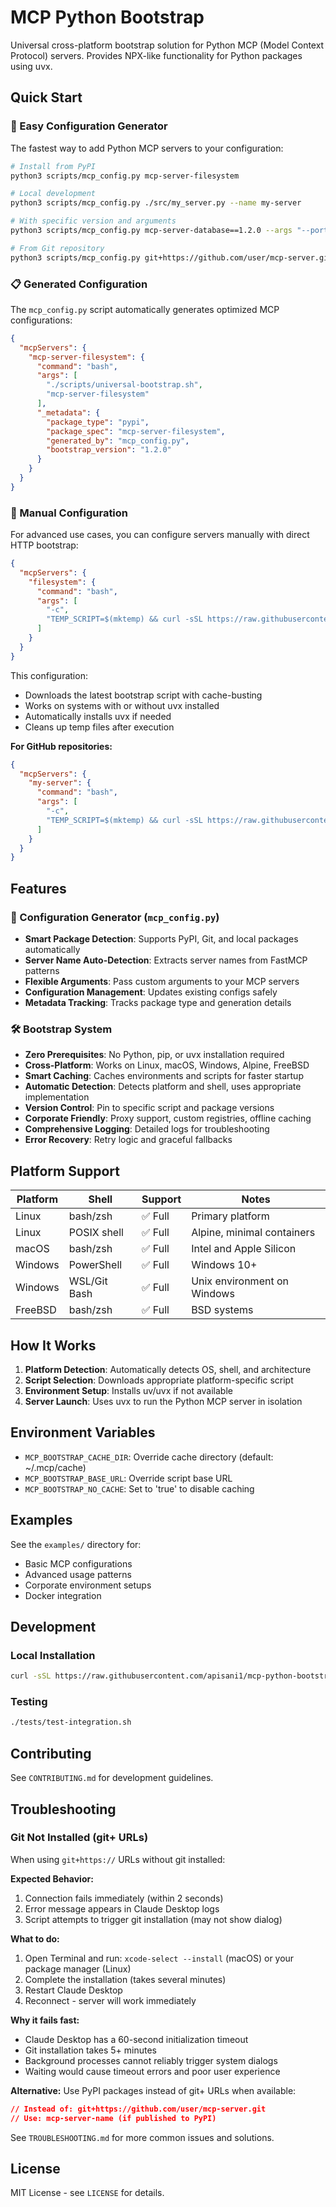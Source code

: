 # MCP Python Bootstrap

Universal cross-platform bootstrap solution for Python MCP (Model Context Protocol) servers. Provides NPX-like functionality for Python packages using uvx.

## Quick Start

### 🚀 Easy Configuration Generator

The fastest way to add Python MCP servers to your configuration:

```bash
# Install from PyPI
python3 scripts/mcp_config.py mcp-server-filesystem

# Local development
python3 scripts/mcp_config.py ./src/my_server.py --name my-server

# With specific version and arguments
python3 scripts/mcp_config.py mcp-server-database==1.2.0 --args "--port,8080,--verbose"

# From Git repository
python3 scripts/mcp_config.py git+https://github.com/user/mcp-server.git --name custom-server
```

### 📋 Generated Configuration

The `mcp_config.py` script automatically generates optimized MCP configurations:

```json
{
  "mcpServers": {
    "mcp-server-filesystem": {
      "command": "bash",
      "args": [
        "./scripts/universal-bootstrap.sh",
        "mcp-server-filesystem"
      ],
      "_metadata": {
        "package_type": "pypi",
        "package_spec": "mcp-server-filesystem",
        "generated_by": "mcp_config.py",
        "bootstrap_version": "1.2.0"
      }
    }
  }
}
```

### 🔧 Manual Configuration

For advanced use cases, you can configure servers manually with direct HTTP bootstrap:

```json
{
  "mcpServers": {
    "filesystem": {
      "command": "bash",
      "args": [
        "-c",
        "TEMP_SCRIPT=$(mktemp) && curl -sSL https://raw.githubusercontent.com/apisani1/mcp-python-bootstrap/main/scripts/universal-bootstrap.sh?$(date +%s) -o \"$TEMP_SCRIPT\" && sh \"$TEMP_SCRIPT\" mcp-server-filesystem && rm \"$TEMP_SCRIPT\""
      ]
    }
  }
}
```

This configuration:
- Downloads the latest bootstrap script with cache-busting
- Works on systems with or without uvx installed
- Automatically installs uvx if needed
- Cleans up temp files after execution

**For GitHub repositories:**
```json
{
  "mcpServers": {
    "my-server": {
      "command": "bash",
      "args": [
        "-c",
        "TEMP_SCRIPT=$(mktemp) && curl -sSL https://raw.githubusercontent.com/apisani1/mcp-python-bootstrap/main/scripts/universal-bootstrap.sh?$(date +%s) -o \"$TEMP_SCRIPT\" && sh \"$TEMP_SCRIPT\" git+https://github.com/user/my-mcp-server.git && rm \"$TEMP_SCRIPT\""
      ]
    }
  }
}
```

## Features

### 🎯 Configuration Generator (`mcp_config.py`)
- **Smart Package Detection**: Supports PyPI, Git, and local packages automatically
- **Server Name Auto-Detection**: Extracts server names from FastMCP patterns
- **Flexible Arguments**: Pass custom arguments to your MCP servers
- **Configuration Management**: Updates existing configs safely
- **Metadata Tracking**: Tracks package type and generation details

### 🛠️ Bootstrap System
- **Zero Prerequisites**: No Python, pip, or uvx installation required
- **Cross-Platform**: Works on Linux, macOS, Windows, Alpine, FreeBSD
- **Smart Caching**: Caches environments and scripts for faster startup
- **Automatic Detection**: Detects platform and shell, uses appropriate implementation
- **Version Control**: Pin to specific script and package versions
- **Corporate Friendly**: Proxy support, custom registries, offline caching
- **Comprehensive Logging**: Detailed logs for troubleshooting
- **Error Recovery**: Retry logic and graceful fallbacks

## Platform Support

| Platform | Shell | Support | Notes |
|----------|-------|---------|-------|
| Linux | bash/zsh | ✅ Full | Primary platform |
| Linux | POSIX shell | ✅ Full | Alpine, minimal containers |
| macOS | bash/zsh | ✅ Full | Intel and Apple Silicon |
| Windows | PowerShell | ✅ Full | Windows 10+ |
| Windows | WSL/Git Bash | ✅ Full | Unix environment on Windows |
| FreeBSD | bash/zsh | ✅ Full | BSD systems |

## How It Works

1. **Platform Detection**: Automatically detects OS, shell, and architecture
2. **Script Selection**: Downloads appropriate platform-specific script
3. **Environment Setup**: Installs uv/uvx if not available
4. **Server Launch**: Uses uvx to run the Python MCP server in isolation

## Environment Variables

- `MCP_BOOTSTRAP_CACHE_DIR`: Override cache directory (default: ~/.mcp/cache)
- `MCP_BOOTSTRAP_BASE_URL`: Override script base URL
- `MCP_BOOTSTRAP_NO_CACHE`: Set to 'true' to disable caching

## Examples

See the `examples/` directory for:

- Basic MCP configurations
- Advanced usage patterns
- Corporate environment setups
- Docker integration

## Development

### Local Installation
```bash
curl -sSL https://raw.githubusercontent.com/apisani1/mcp-python-bootstrap/main/scripts/install-local.sh | bash
```

### Testing
```bash
./tests/test-integration.sh
```

## Contributing

See `CONTRIBUTING.md` for development guidelines.

## Troubleshooting

### Git Not Installed (git+ URLs)

When using `git+https://` URLs without git installed:

**Expected Behavior:**
1. Connection fails immediately (within 2 seconds)
2. Error message appears in Claude Desktop logs
3. Script attempts to trigger git installation (may not show dialog)

**What to do:**
1. Open Terminal and run: `xcode-select --install` (macOS) or your package manager (Linux)
2. Complete the installation (takes several minutes)
3. Restart Claude Desktop
4. Reconnect - server will work immediately

**Why it fails fast:**
- Claude Desktop has a 60-second initialization timeout
- Git installation takes 5+ minutes
- Background processes cannot reliably trigger system dialogs
- Waiting would cause timeout errors and poor user experience

**Alternative:** Use PyPI packages instead of git+ URLs when available:
```json
// Instead of: git+https://github.com/user/mcp-server.git
// Use: mcp-server-name (if published to PyPI)
```

See `TROUBLESHOOTING.md` for more common issues and solutions.

## License

MIT License - see `LICENSE` for details.